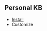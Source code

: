 ## Personal KB ##
 - [Install](https://github.com/shelsxacm/personalKB/blob/master/Install/tvdeb.md)
 - Customize
